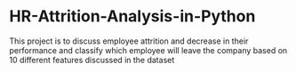 # HR-Attrition-Analysis-in-Python
This project is to discuss employee attrition and decrease in their performance and classify which employee will leave the company based on 10 different features discussed in the dataset
